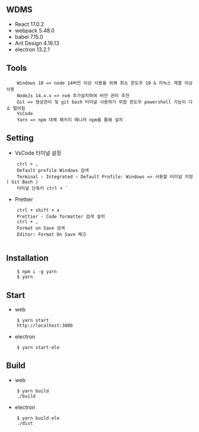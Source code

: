 ## WDMS

- React 17.0.2
- webpack 5.48.0
- babel 7.15.0
- Ant Design 4.16.13
- electron 13.2.1

## Tools

```
    Windows 10 => node 14버전 이상 사용을 위해 최소 윈도우 10 & 리눅스 계열 이상 사용  
    NodeJs 14.x.x => nvm 추가설치하여 버전 관리 추천
    Git => 형상관리 및 git bash 터미널 사용하기 위함 윈도우 powershell 기능이 다소 떨어짐 
    VsCode
    Yarn => npm 대체 패키지 매니저 npm을 통해 설치
```
## Setting

* VsCode 터미널 설정

```
    ctrl + ,
    Default profile Windows 검색
    Terminal › Integrated › Default Profile: Windows => 사용할 터미널 지정( Git Bash )
    터미널 단축키 ctrl + `
```

* Prettier 

```
    ctrl + shift + x 
    Prettier - Code formatter 검색 설치
    ctrl + ,
    Format on Save 검색
    Editor: Format On Save 체크
    
```


## Installation

```
    $ npm i -g yarn
    $ yarn

```


## Start

* web

```
    $ yarn start
    http://localhost:3000
```

* electron

```
    $ yarn start-ele
```


## Build

* web 

```
    $ yarn build 
    ./build
```

* electron

```
    $ yarn build-ele
    ./dist
```

   
    




